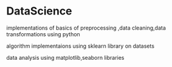 # DataScience
implementations of basics of preprocessing ,data cleaning,data transformations using python

algorithm implementaions using sklearn library on datasets

data analysis using matplotlib,seaborn libraries
